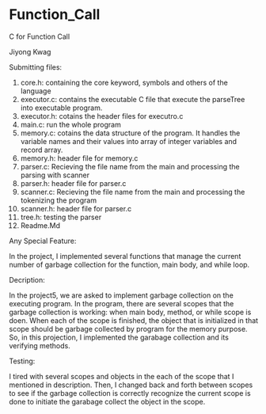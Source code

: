 # Function_Call
C for Function Call

Jiyong Kwag

Submitting files:

1. core.h: containing the core keyword, symbols and others of the language
2. executor.c: contains the executable C file that execute the parseTree into executable program.
3. executor.h: cotains the header files for executro.c
4. main.c: run the whole program
5. memory.c: cotains the data structure of the program. It handles the variable names and their values into array of integer variables and record array.
6. memory.h: header file for memory.c
7. parser.c: Recieving the file name from the main and processing the parsing with scanner
8. parser.h: header file for parser.c
9. scanner.c: Recieving the file name from the main and processing the tokenizing the program
10. scanner.h: header file for parser.c
11. tree.h: testing the parser
12. Readme.Md

Any Special Feature:

In the project, I implemented several functions that manage the current number of garbage collection for the function, main body, and while loop.

Decription:

In the project5, we are asked to implement garbage collection on the executing program. In the program, there are several scopes that the garbage collection is working: when main body, method, or while scope is doen. When each of the scope is finished, the object that is initialized in that scope should be garbage collected by program for the memory purpose. So, in this projection, I implemented the garabage collection and its verifying methods.

Testing:

I tired with several scopes and objects in the each of the scope that I mentioned in description. Then, I changed back and forth between scopes to see if the garbage collection is correctly recognize the current scope is done to initiate the garabage collect the object in the scope.
